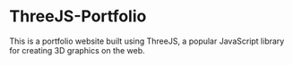 # ThreeJS-Portfolio
 This is a portfolio website built using ThreeJS, a popular JavaScript library for creating 3D graphics on the web.
